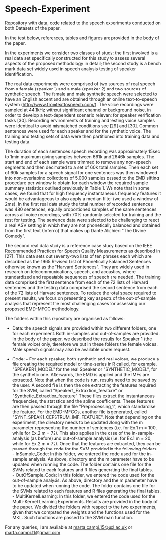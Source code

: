# Speech-Experiment
Repository with data, code related to the speech experiments conducted on both Datasets of the paper. 

In the test below, references, tables and figures are provided in the body of the paper. 

In the experiments we consider two classes of study: the first involved is a real data set specifically constructed for this study to assess several aspects of the
proposed methodology in detail; the second study is a bench mark data set widely used in speech analysis testing of speaker identification.

The real data experiments were comprised of two sources of real speech from a female (speaker 1) and a male (speaker 2) and two sources of synthetic speech. The female
and male synthetic speech were selected to have an English accent and are obtained through an online text-to-speech system (http://www.fromtexttospeech.com/). The
voice recordings were sampled at 44.1kHz without significant channel or background noise, in order to develop a text-dependent scenario relevant for speaker verification
tasks [30]. Recording environments of training and testing voice samples were identical to avoid mismatched conditions see [29] and [30]. Common sentences were used for each
speaker and for the synthetic voice. The training and testing sets of data were then partitioned into training data and testing data.

The duration of each sentences speech recording was approximately 15sec to 1min maximum giving samples between 661k and 2646k samples. The start and end of each
sample were trimmed to remove any non-speech segments and then decimated to a set of 60k total samples. Then each set of 60k samples for a speech signal for one sentences
was then windowed into non-overlaping collections of 5,000 samples passed to the EMD sifting procedure per window to obtain for each window the required sample summary
statistics outlined previously in Table 1. We note that in some cases, we found that for high frequency instantaneous frequency features it would be advantageous to also
apply a median filter (we used a window of 2ms). In the first real data study the total number of recorded sentences was 480 sentences, equally proportioned samples of the same sentences across all voice recordings, with 70% randomly selected for training and the rest for testing. The sentence data were selected to be challenging to reect a real ASV setting in which they are not phonetically balanced and obtained from the first text (Inferno) that makes up Dante Alighieri "The Divine Comedy".

The second real data study is a reference case study based on the IEEE Recommended Practices for Speech Quality Measurements as described in [27]. This data sets out seventy-two lists of ten phrases each which are described as the 1965 Revised List of Phonetically Balanced Sentences otherwise known as the "Harvard Sentences". They are widely used in research on telecommunications, speech, and acoustics, where standardized and repeatable sequences of speech are needed. The training data comprised the first sentence from each of the 72 lists of Harvard sentences and the testing data comprised the second sentence from each of the 72 lists of Harvard sentences. To reduce the total space required to present results, we focus on presenting key aspects of the out-of-sample analysis that represent the most challenging cases for assessing our proposed EMD-MFCC methodology.



The folders within this repository are organised as follows:
- Data:
       the speech signals are provided within two different folders, one for each experiment. Both in-samples and out-of-samples are provided. In the body of the paper,
       we described the results for Speaker 1 (the female voice) only, therefore we put in these folders the female voices. Male speech signals may also be available under              request.

- Code: 
       - For each speaker, both synthetic and real voices, we produce a file creating the required model or time-series in R called, for example, "SPEAKER1_MODEL" for the real            Speaker or "SYNTHETIC_MODEL", for the synthetic one. Afterwards, the EMD is applied and the IMFs are extracted. Note that when the code is run, results need to be saved          by the user. A second file is then the one extracting the features required for the SVM, called "Speaker1_Extraxtion_feeature" or "Synthetic_Extraxtion_feeature" These          files extract the instantaneous frequencies, the statistics and the spline coefficients. These features are then passed through the file "Preprocessing_1", which                standardise the feature. For the EMD-MFCCs, another file is generated, called "SYNT_SPEAK1_CEPSTRUM_IMF_FEATURE". Note that depending on the experiment, the directory            needs to be updated along with the m parameter representing the number of sentences (i.e. for Ex.1 m = 100, while for Ex.2 m = 72). This also applies in the case of the          in-sample-analysis (as before) and out-of-sample analysis (i.e. for Ex.1 m = 20, while for Ex.2 m = 72). Once that the features are extracted, they can be passed                through the code for the SVM provided in the following folders.       
       - InSample_Code:
         In this folder, we entered the code used for the in-sample analysis. As above, directory and the m parameter have to be updated when running the code. The folder                contains one file for the SVMs related to each features and R files generating the final tables.         
       - OutOfSample_Code:
         In this folder, we entered the code used for the out-of-sample analysis. As above, directory and the m parameter have to be updated when running the code. The folder            contains one file for the SVMs related to each features and R files generating the final tables.         
       - MultiKernelLearning:
         In this folder, we entered the code used for the Multi-Kernel Learning Experiments. Results are provided in the body of the paper. We divided the folders with                    respect to the two experiments, given that we computed the weights and the functions used for the MKL. Such functions are passed to the SVM main function. 
         
         
For any queries, I am avaliable at marta.campi.15@ucl.ac.uk or marta.campi.11@gmail.com


